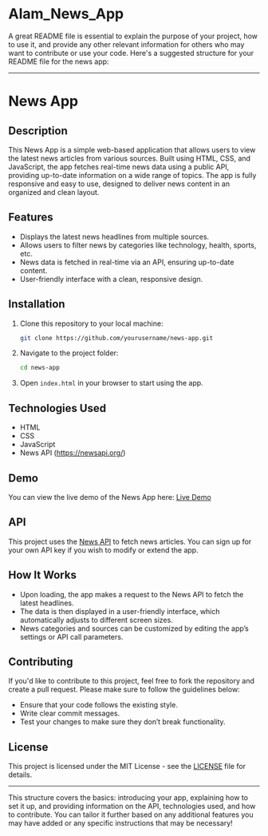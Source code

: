 # Alam_News_App
A great README file is essential to explain the purpose of your project, how to use it, and provide any other relevant information for others who may want to contribute or use your code. Here's a suggested structure for your README file for the news app:

---

# News App

## Description
This News App is a simple web-based application that allows users to view the latest news articles from various sources. Built using HTML, CSS, and JavaScript, the app fetches real-time news data using a public API, providing up-to-date information on a wide range of topics. The app is fully responsive and easy to use, designed to deliver news content in an organized and clean layout.

## Features
- Displays the latest news headlines from multiple sources.
- Allows users to filter news by categories like technology, health, sports, etc.
- News data is fetched in real-time via an API, ensuring up-to-date content.
- User-friendly interface with a clean, responsive design.

## Installation

1. Clone this repository to your local machine:
   ```bash
   git clone https://github.com/yourusername/news-app.git
   ```

2. Navigate to the project folder:
   ```bash
   cd news-app
   ```

3. Open `index.html` in your browser to start using the app.

## Technologies Used
- HTML
- CSS
- JavaScript
- News API (https://newsapi.org/)

## Demo
You can view the live demo of the News App here: [Live Demo](https://yourgithub.io/news-app)

## API
This project uses the [News API](https://newsapi.org/) to fetch news articles. You can sign up for your own API key if you wish to modify or extend the app.

## How It Works
- Upon loading, the app makes a request to the News API to fetch the latest headlines.
- The data is then displayed in a user-friendly interface, which automatically adjusts to different screen sizes.
- News categories and sources can be customized by editing the app’s settings or API call parameters.

## Contributing
If you'd like to contribute to this project, feel free to fork the repository and create a pull request. Please make sure to follow the guidelines below:
- Ensure that your code follows the existing style.
- Write clear commit messages.
- Test your changes to make sure they don’t break functionality.

## License
This project is licensed under the MIT License - see the [LICENSE](LICENSE) file for details.

---

This structure covers the basics: introducing your app, explaining how to set it up, and providing information on the API, technologies used, and how to contribute. You can tailor it further based on any additional features you may have added or any specific instructions that may be necessary!
